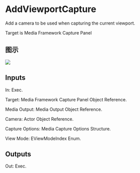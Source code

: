 # AddViewportCapture

Add a camera to be used when capturing the current viewport.

Target is Media Framework Capture Panel

## 图示

![]($-20221218-18515076.png)

## Inputs

In: Exec.

Target: Media Framework Capture Panel Object Reference.

Media Output: Media Output Object Reference.

Camera: Actor Object Reference.

Capture Options: Media Capture Options Structure.

View Mode: EViewModeIndex Enum.  

## Outputs

Out: Exec.

